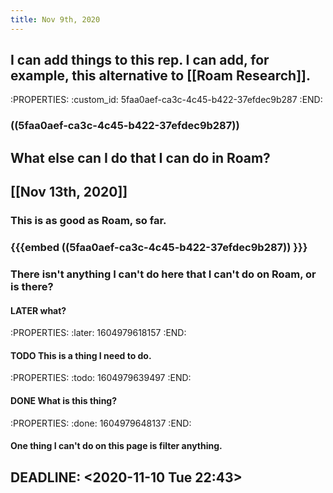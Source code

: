 ```yaml
---
title: Nov 9th, 2020
---
```


## I can add things to this rep. I can add, for example, this alternative to [[Roam Research]].
:PROPERTIES:
:custom_id: 5faa0aef-ca3c-4c45-b422-37efdec9b287
:END:
### ((5faa0aef-ca3c-4c45-b422-37efdec9b287))
##
## What else can I do that I can do in Roam?
## [[Nov 13th, 2020]]
### This is as good as Roam, so far.
### {{{embed ((5faa0aef-ca3c-4c45-b422-37efdec9b287)) }}}
### There isn't anything I can't do here that I can't do on Roam, or is there?
#### LATER what?
:PROPERTIES:
:later: 1604979618157
:END:
#### TODO This is a thing I need to do.
:PROPERTIES:
:todo: 1604979639497
:END:
#### DONE What is this thing?
:PROPERTIES:
:done: 1604979648137
:END:
#### One thing I can't do on this page is filter anything.
## DEADLINE: <2020-11-10 Tue 22:43>
